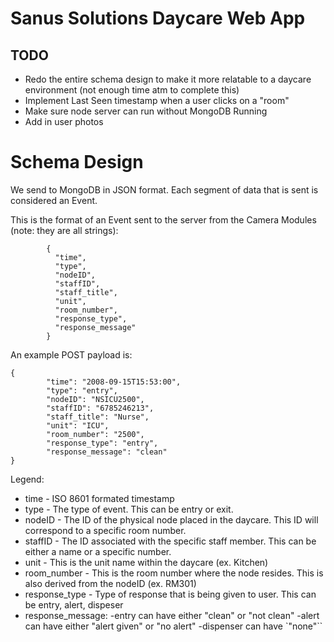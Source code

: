 # Sanus Solutions Daycare Web App

## TODO
* Redo the entire schema design to make it more relatable to a daycare environment (not enough time atm to complete this)
* Implement Last Seen timestamp when a user clicks on a "room"
* Make sure node server can run without MongoDB Running
* Add in user photos


# Schema Design

We send to MongoDB in JSON format. Each segment of data that is sent is considered an Event.

This is the format of an Event sent to the server from the Camera Modules (note: they are all strings):
```
        {
          "time",
          "type",
          "nodeID",
          "staffID",
          "staff_title",
          "unit",
          "room_number",
          "response_type",
          "response_message"
        }
```

An example POST payload is:
```
{
        "time": "2008-09-15T15:53:00",
        "type": "entry",
        "nodeID": "NSICU2500",
        "staffID": "6785246213",
        "staff_title": "Nurse",
        "unit": "ICU",
        "room_number": "2500",
        "response_type": "entry",
        "response_message": "clean"
}
```
Legend:

* time - ISO 8601 formated timestamp
* type - The type of event. This can be entry or exit.
* nodeID - The ID of the physical node placed in the daycare. This ID will correspond to a specific room number.
* staffID - The ID associated with the specific staff member. This can be either a name or a specific number.
* unit - This is the unit name within the daycare (ex. Kitchen)
* room_number - This is the room number where the node resides. This is also derived from the nodeID (ex. RM301)
* response_type - Type of response that is being given to user. This can be entry, alert, dispeser
* response_message:
        -entry can have either "clean" or "not clean"
        -alert can have either "alert given" or "no alert"
        -dispenser can have `"none"``



